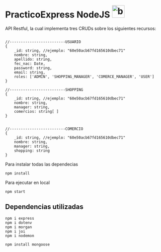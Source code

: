 # PracticoExpress NodeJS <img src="https://www.vectorlogo.zone/logos/nodejs/nodejs-icon.svg" alt="babel" width="40" height="40"/>

API Restful, la cual implementa tres CRUDs sobre los siguientes recursos:
<pre>
<code>
//-------------------------USUARIO
{
    _id: string, //ejemplo: "60e50acb67fd165610dbec71"
    nombre: string,
    apellido: string,
    fec_nac: Date,
    password: string,
    email: string,
    roles: ['ADMIN', 'SHOPPING_MANAGER', 'COMERCE_MANAGER', 'USER']
}

//-------------------------SHOPPING
{
    _id: string, //ejemplo: "60e50acb67fd165610dbec71"
    nombre: string,
    manager: string,
    comercios: string[ ]
}


//-------------------------COMERCIO
{
    _id: string, //ejemplo: "60e50acb67fd165610dbec71"
    nombre: string,
    manager: string,
    shopping: string
}
</code></pre>

Para instalar todas las dependecias
<pre>
<code>npm install</code></pre>

Para ejecutar en local
<pre>
<code>npm start</code></pre>



## Dependencias utilizadas
<pre>
<code>npm i express
npm i dotenv
npm i morgan
npm i joi
npm i nodemon

npm install mongoose
</code></pre>
